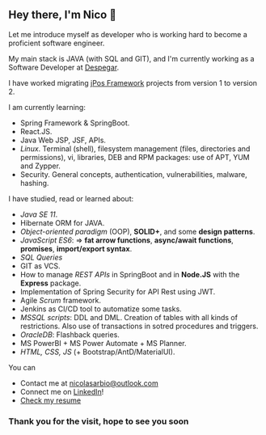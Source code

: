 ## Hey there, I'm Nico 👋

Let me introduce myself as developer who is working hard to become a proficient software engineer.

My main stack is JAVA (with SQL and GIT), and I'm currently working as a Software Developer at [Despegar](https://www.despegar.com.ar/).

I have worked migrating [jPos Framework](https://github.com/jpos) projects from version 1 to version 2.

I am currently learning:
- Spring Framework & SpringBoot.
- React.JS.
- Java Web JSP, JSF, APIs.
- *Linux*. Terminal (shell), filesystem management (files, directories and permissions), vi, libraries, DEB and RPM packages: use of APT, YUM and Zypper.
- Security. General concepts, authentication, vulnerabilities, malware, hashing.

I have studied, read or learned about:
- *Java SE 11*.
- Hibernate ORM for JAVA.
- *Object-oriented paradigm* (OOP), **SOLID+**, and some **design patterns**.
- *JavaScript ES6*: => **fat arrow functions**, **async/await functions**, **promises**, **import/export syntax**.
- *SQL Queries*
- GIT as VCS.
- How to manage *REST APIs* in SpringBoot and in **Node.JS** with the **Express** package.
- Implementation of Spring Security for API Rest using JWT.
- Agile *Scrum* framework.
- Jenkins as CI/CD tool to automatize some tasks.
- *MSSQL scripts*: DDL and DML. Creation of tables with all kinds of restrictions. Also use of transactions in sotred procedures and triggers.
- *OracleDB*: Flashback queries.
- MS PowerBI + MS Power Automate + MS Planner.
- *HTML, CSS, JS* (+ Bootstrap/AntD/MaterialUI).

You can
- Contact me at [nicolasarbio@outlook.com](mailto:nicolasarbio@outlook.com)
- Connect me on [LinkedIn](https://www.linkedin.com/in/nicolás-arbio/?locale=en_US)!
- [Check my resume](https://github.com/nicoarbio/nicoarbio/blob/main/Nicolás%20Gabriel%20Arbio%20-%20CV_EN.pdf) 
<!-- - [Check my resume](https://github.com/nicoarbio/nicoarbio/blob/main/Nicolás%20Gabriel%20Arbio%20-%20CV_ES.pdf) (spanish version) -->

### Thank you for the visit, hope to see you soon
